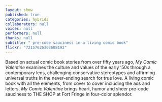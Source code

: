```yaml
---
layout: show
published: true
categories: hybrids
collaborators: null
voices: null
performers: null
thanks: null
subtitle: " pre-code sauciness in a living comic book"
flickr: "72157626303608192"
---
```


Based on actual comic book stories from over fifty years ago, _My Comic Valentine_ examines the culture and values of the early ’50s through a contemporary lens, challenging conservative stereotypes and affirming universal truths in the never-ending search for true love. A living comic book with all the elements, from cover to cover including the ads and letters, _My Comic Valentine_ brings heart, humor and sheer pre-code sauciness to THE SHOP at Fort Fringe in four-color splendor.